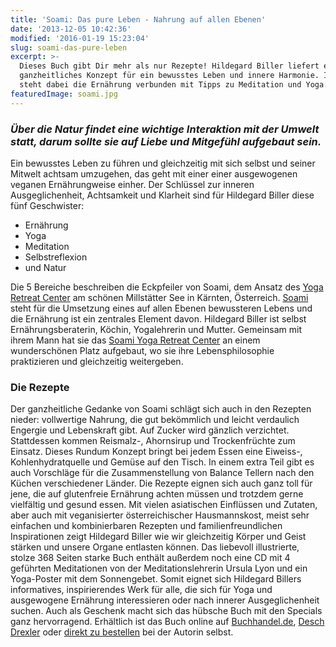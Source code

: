 ```yaml
---
title: 'Soami: Das pure Leben - Nahrung auf allen Ebenen'
date: '2013-12-05 10:42:36'
modified: '2016-01-19 15:23:04'
slug: soami-das-pure-leben
excerpt: >-
  Dieses Buch gibt Dir mehr als nur Rezepte! Hildegard Biller liefert ein
  ganzheitliches Konzept für ein bewusstes Leben und innere Harmonie. Im Fokus
  steht dabei die Ernährung verbunden mit Tipps zu Meditation und Yoga. 
featuredImage: soami.jpg
---
```


### _Über die Natur findet eine wichtige Interaktion mit der Umwelt statt, darum sollte sie auf Liebe und Mitgefühl aufgebaut sein._

Ein bewusstes Leben zu führen und gleichzeitig mit sich selbst und seiner Mitwelt achtsam umzugehen, das geht mit einer einer ausgewogenen veganen Ernährungweise einher. Der Schlüssel zur inneren Ausgeglichenheit, Achtsamkeit und Klarheit sind für Hildegard Biller diese fünf Geschwister:

*   Ernährung
*   Yoga
*   Meditation
*   Selbstreflexion
*   und Natur

Die 5 Bereiche beschreiben die Eckpfeiler von Soami, dem Ansatz des [Yoga Retreat Center](http://yoga-retreat.at/index.php) am schönen Millstätter See in Kärnten, Österreich. [Soami](http://yoga-retreat.at/index.php) steht für die Umsetzung eines auf allen Ebenen bewussteren Lebens und die Ernährung ist ein zentrales Element davon. Hildegard Biller ist selbst Ernährungsberaterin, Köchin, Yogalehrerin und Mutter. Gemeinsam mit ihrem Mann hat sie das [Soami Yoga Retreat Center](http://yoga-retreat.at/index.php) an einem wunderschönen Platz aufgebaut, wo sie ihre Lebensphilosophie praktizieren und gleichzeitig weitergeben.

### Die Rezepte

Der ganzheitliche Gedanke von Soami schlägt sich auch in den Rezepten nieder: vollwertige Nahrung, die gut bekömmlich und leicht verdaulich Engergie und Lebenskraft gibt. Auf Zucker wird gänzlich verzichtet. Stattdessen kommen Reismalz-, Ahornsirup und Trockenfrüchte zum Einsatz. Dieses Rundum Konzept bringt bei jedem Essen eine Eiweiss-, Kohlenhydratquelle und Gemüse auf den Tisch. In einem extra Teil gibt es auch Vorschläge für die Zusammenstellung von Balance Tellern nach den Küchen verschiedener Länder. Die Rezepte eignen sich auch ganz toll für jene, die auf glutenfreie Ernährung achten müssen und trotzdem gerne vielfältig und gesund essen. Mit vielen asiatischen Einflüssen und Zutaten, aber auch mit veganisierter österreichischer Hausmannskost, meist sehr einfachen und kombinierbaren Rezepten und familienfreundlichen Inspirationen zeigt Hildegard Biller wie wir gleichzeitig Körper und Geist stärken und unsere Organe entlasten können. Das liebevoll illustrierte, stolze 368 Seiten starke Buch enthält außerdem noch eine CD mit 4 geführten Meditationen von der Meditationslehrerin Ursula Lyon und ein Yoga-Poster mit dem Sonnengebet. Somit eignet sich Hildegard Billers informatives, inspirierendes Werk für alle, die sich für Yoga und ausgewogene Ernährung interessieren oder nach innerer Ausgeglichenheit suchen. Auch als Geschenk macht sich das hübsche Buch mit den Specials ganz hervorragend. Erhältlich ist das Buch online auf [Buchhandel.de](http://www.buchhandel.de/detailansicht.aspx?isbn=9783200022102), [Desch Drexler](http://www.desch-drexler.at/list/9783200022102) oder [direkt zu bestellen](http://yoga-retreat.at/index.php) bei der Autorin selbst. [<!-- Image removed (no copyright): soami-yoga-retreat-300x94.jpg -->](https://www.veganblatt.com/i/soami-yoga-retreat.jpg)
